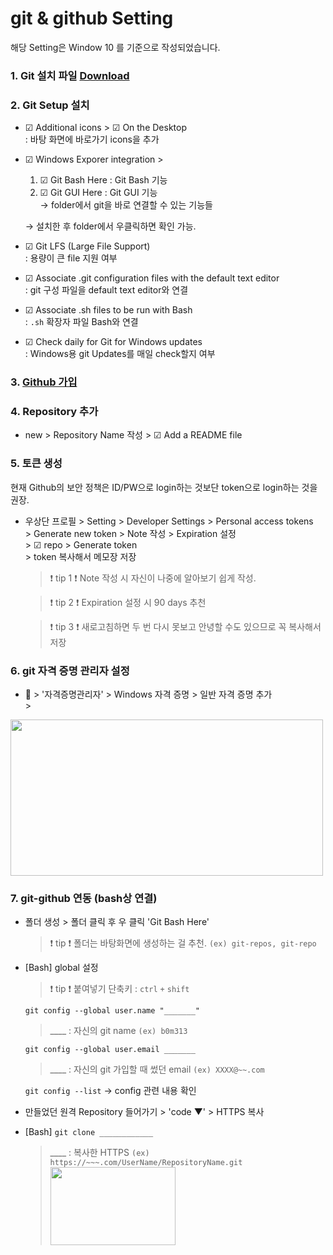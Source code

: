 # git & github Setting

해당 Setting은 Window 10 를 기준으로 작성되었습니다. 

### 1. Git 설치 파일 [Download](http://git-scm.com/download/win)

### 2. Git Setup 설치
* ☑ Additional icons  > ☑ On the Desktop <br>
: 바탕 화면에 바로가기 icons을 추가

* ☑ Windows Exporer integration > <br>
    1. ☑ Git Bash Here : Git Bash 기능 <br>
    2. ☑ Git GUI Here : Git GUI 기능 <br>
    → folder에서 git을 바로 연결할 수 있는 기능들 <br>
    
    → 설치한 후 folder에서 우클릭하면 확인 가능.

* ☑ Git LFS (Large File Support) <br>
: 용량이 큰 file 지원 여부

* ☑ Associate .git configuration files with the default text editor <br>
: git 구성 파일을 default text editor와 연결

* ☑ Associate .sh files to be run with Bash <br>
: `.sh` 확장자 파일 Bash와 연결

* ☑ Check daily for Git for Windows updates <br>
: Windows용 git Updates를 매일 check할지 여부

### 3. [Github 가입](https://github.com/)

### 4. Repository 추가
* new > Repository Name 작성 > ☑ Add a README file

### 5. 토큰 생성
현재 Github의 보안 정책은 ID/PW으로 login하는 것보단 token으로 login하는 것을 권장.
* 우상단 프로필 > Setting > Developer Settings > Personal access tokens <br> > Generate new token > Note 작성 > Expiration 설정 <br> > ☑ repo > Generate token <br> > token 복사해서 메모장 저장

    > ❗ tip 1 ❗ Note 작성 시 자신이 나중에 알아보기 쉽게 작성.
    
    > ❗ tip 2 ❗ Expiration 설정 시 90 days 추천 

    > ❗ tip 3 ❗ 새로고침하면 두 번 다시 못보고 안녕할 수도 있으므로 꼭 복사해서 저장

### 6. git 자격 증명 관리자 설정
* 🔎 > '자격증명관리자' > Windows 자격 증명 > 일반 자격 증명 추가 <br> > 
<img src="https://user-images.githubusercontent.com/76231561/150728783-01fb497b-ef89-400b-a091-9984c5907f4b.jpg" width="500" height = "250">

### 7. git-github 연동 (bash상 연결)
* 폴더 생성 > 폴더 클릭 후 우 클릭 'Git Bash Here'
    > ❗ tip ❗ 폴더는 바탕화면에 생성하는 걸 추천. `(ex) git-repos, git-repo`
* [Bash] global 설정
    > ❗ tip ❗ 붙여넣기 단축키 : `ctrl` `+` `shift` <br/>

    `git config --global user.name "_______"` <br>
    > ____ : 자신의 git name `(ex) b0m313`<br>
    
    `git config --global user.email _______` <br>
    > ____ : 자신의 git 가입할 때 썼던 email  `(ex) XXXX@~~.com`<br>

    `git config --list` → config 관련 내용 확인

* 만들었던 원격 Repository 들어가기 > 'code ▼' > HTTPS 복사

* [Bash] `git clone ____________`
    > ____ : 복사한 HTTPS `(ex) https://~~~.com/UserName/RepositoryName.git`<br>
    > <img src="https://user-images.githubusercontent.com/76231561/150732224-1dd7835f-074c-40d0-9ed2-9c29d7c1e617.jpg" width="200" height = "125">